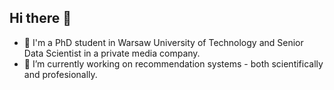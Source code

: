 ## Hi there 👋

- 👯 I'm a PhD student in Warsaw University of Technology and Senior Data Scientist in a private media company.
- 🔭 I’m currently working on recommendation systems - both scientifically and profesionally.
<!--
**so0okol/so0okol** is a ✨ _special_ ✨ repository because its `README.md` (this file) appears on your GitHub profile.

Here are some ideas to get you started:

- 🔭 I’m currently working on ...
- 🌱 I’m currently learning ...
- 👯 I’m looking to collaborate on ...
- 🤔 I’m looking for help with ...
- 💬 Ask me about ...
- 📫 How to reach me: ...
- 😄 Pronouns: ...
- ⚡ Fun fact: ...
-->
